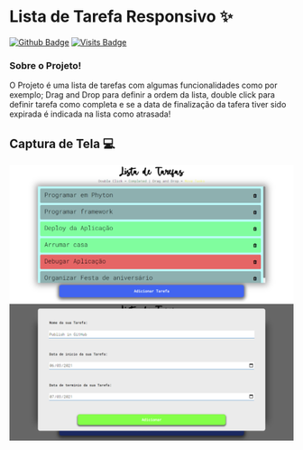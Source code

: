 # Lista de Tarefa Responsivo :sparkles:

[![Github Badge](https://img.shields.io/badge/-Github-000?style=flat-square&logo=Github&logoColor=white&link=https://github.com/JohanDev6)](https://github.com/JohanDev6)
[![Visits Badge](https://badges.pufler.dev/visits/JohanDev6/ListTasks)](https://badges.pufler.dev)

### Sobre o Projeto!

 O Projeto é uma lista de tarefas com algumas funcionalidades como por exemplo; Drag and Drop para definir a ordem da lista, double click para definir tarefa como completa e se a data de finalização da tafera tiver sido expirada é indicada na lista como atrasada!

## Captura de Tela :computer:

<img src="https://github.com/JohanDev6/ListTasks/blob/main/src/fonts/back.png" />

<img src="https://github.com/JohanDev6/ListTasks/blob/main/src/fonts/addtasks.png" />

